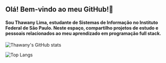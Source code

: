 ## Olá! Bem-vindo ao meu GitHub!👋
#### Sou Thawany Lima, estudante de Sistemas de Informação no Instituto Federal de São Paulo. Neste espaço, compartilho projetos de estudo e pessoais relacionados ao meu aprendizado em programação full stack.


![Thawany's GitHub stats](https://github-readme-stats.vercel.app/api?username=thawanylima&show_icons=true&theme=tokyonight)


![Top Langs](https://github-readme-stats.vercel.app/api/top-langs/?username=thawanylima&layout=compact&theme=tokyonight)
